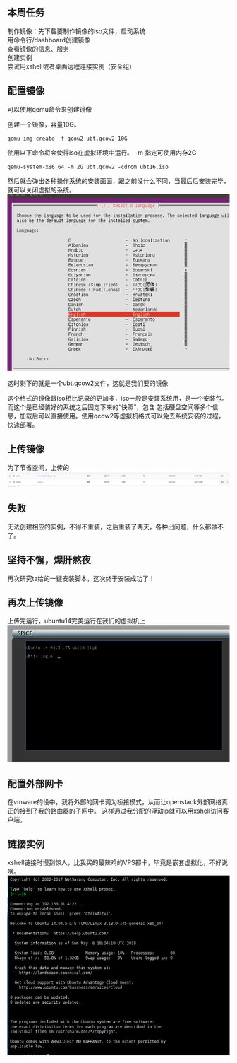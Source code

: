## 本周任务
制作镜像：先下载要制作镜像的iso文件，启动系统  
用命令行/dashboard创建镜像  
查看镜像的信息、服务  
创建实例  
尝试用xshell或者桌面远程连接实例（安全组）  

## 配置镜像

可以使用qemu命令来创建镜像  

创建一个镜像，容量10G。
```
qemu-img create -f qcow2 ubt.qcow2 10G
```
使用以下命令将会使得iso在虚拟环境中运行。 -m 指定可使用内存2G
```
qemu-system-x86_64 -m 2G ubt.qcow2 -cdrom ubt16.iso
```


然后就会弹出各种操作系统的安装画面，跟之前没什么不同，当最后后安装完毕，就可以关闭虚拟的系统。  
![link](https://github.com/CourseCloudDesktop/cloudDesktop/raw/kek-develop/task3/pictures/p4.PNG)

这时剩下的就是一个ubt.qcow2文件，这就是我们要的镜像  

这个格式的镜像跟iso相比记录的更加多，iso一般是安装系统用，是一个安装包。而这个是已经装好的系统之后固定下来的“快照”，包含
包括硬盘空间等多个信息，加载后可以直接使用。使用qcow2等虚拟机格式可以免去系统安装的过程，快速部署。



## 上传镜像
为了节省空间，上传的
![upload](https://github.com/CourseCloudDesktop/cloudDesktop/raw/kek-develop/task3/pictures/q1.PNG)



## 失败
无法创建相应的实例，不得不重装，之后重装了两天，各种出问题，什么都做不了。



## 坚持不懈，爆肝熬夜
再次研究ta给的一键安装脚本，这次终于安装成功了！


## 再次上传镜像

上传完运行，ubuntu14完美运行在我们的虚拟机上
![link](https://github.com/CourseCloudDesktop/cloudDesktop/raw/kek-develop/task3/pictures/q5.PNG)

## 配置外部网卡
在vmware的设中，我将外部的网卡调为桥接模式，从而让openstack外部网络真正的接到了我的路由器的子网中。
这样通过我分配的浮动ip就可以用xshell访问客户端。


## 链接实例
xshell链接时慢到惊人，比我买的最辣鸡的VPS都卡，毕竟是嵌套虚拟化，不好说啥。
![link](https://github.com/CourseCloudDesktop/cloudDesktop/raw/kek-develop/task3/pictures/p6.PNG)
